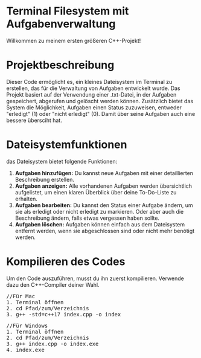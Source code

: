 # Terminal Filesystem mit Aufgabenverwaltung
Willkommen zu meinem ersten größeren C++-Projekt! 

# Projektbeschreibung
Dieser Code ermöglicht es, ein kleines Dateisystem im Terminal zu erstellen, das für die Verwaltung von Aufgaben entwickelt wurde. Das Projekt basiert auf der Verwendung einer .txt-Datei, in der Aufgaben gespeichert, abgerufen und gelöscht werden können. Zusätzlich bietet das System die Möglichkeit, Aufgaben einen Status zuzuweisen, entweder "erledigt" (1) oder "nicht erledigt" (0). Damit über seine Aufgaben auch eine bessere übersciht hat.

# Dateisystemfunktionen
das Dateisystem bietet folgende Funktionen:

1. **Aufgaben hinzufügen:** Du kannst neue Aufgaben mit einer detaillierten Beschreibung erstellen.
2. **Aufgaben anzeigen:** Alle vorhandenen Aufgaben werden übersichtlich aufgelistet, um einen klaren Überblick über deine To-Do-Liste zu erhalten.
3. **Aufgaben bearbeiten:** Du kannst den Status einer Aufgabe ändern, um sie als erledigt oder nicht erledigt zu markieren. Oder aber auch die Beschreibung ändern, falls etwas vergessen haben sollte.
4. **Aufgaben löschen:** Aufgaben können einfach aus dem Dateisystem entfernt werden, wenn sie abgeschlossen sind oder nicht mehr benötigt werden.

# Kompilieren des Codes
Um den Code auszuführen, musst du ihn zuerst kompilieren. Verwende dazu den C++-Compiler deiner Wahl.

<pre>
//Für Mac
1. Terminal öffnen
2. cd Pfad/zum/Verzeichnis
3. g++ -std=c++17 index.cpp -o index
</pre>
<pre>
//Für Windows
1. Terminal öffnen
2. cd Pfad/zum/Verzeichnis
3. g++ index.cpp -o index.exe
4. index.exe
</pre>
